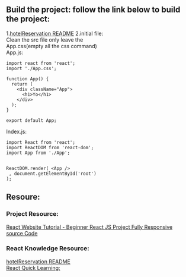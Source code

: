 ## Build the project: follow the link below to build the project:
1.[hotelReservation README](https://github.com/GlennOu66304/hotelReservation) 
2.initial file:  
Clean the src file only leave the  
App.css(empty all the css command)  
App.js:
```
import react from 'react';
import './App.css';

function App() {
  return (
    <div className="App">
      <h1>Yo</h1>
    </div>
  );
}

export default App;
```
Index.js:
```
import React from 'react';
import ReactDOM from 'react-dom';
import App from './App';


ReactDOM.render( <App />
 , document.getElementById('root')
);
```



## Resoure:
### Project Resource:  
[React Website Tutorial - Beginner React JS Project Fully Responsive](https://www.youtube.com/watch?v=I2UBjN5ER4s&list=PLs1fqgQpnCmJSkrDA2wTsSsLnYpE8jpVy&index=4&t=122s)  
[source Code](https://github.com/briancodex/react-website-v1/tree/starter)  
### React Knowledge Resource:  
[hotelReservation README](https://github.com/GlennOu66304/hotelReservation)   
[React Quick Learning:](https://github.com/GlennOu66304/hotelReservation/blob/master/README1.md)   